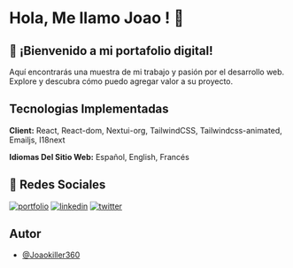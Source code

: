 # Hola, Me llamo Joao ! 👋

## 🚀 ¡Bienvenido a mi portafolio digital!
Aquí encontrarás una muestra de mi trabajo y pasión por el desarrollo web. Explore y descubra cómo puedo agregar valor a su proyecto.

## Tecnologias Implementadas

**Client:** React, React-dom, Nextui-org, TailwindCSS, Tailwindcss-animated, Emailjs, I18next

**Idiomas Del Sitio Web:** Español, English, Francés

## 🔗 Redes Sociales
[![portfolio](https://img.shields.io/badge/my_portfolio-000?style=for-the-badge&logo=ko-fi&logoColor=white)](https://my-project-alpha-neon.vercel.app/)
[![linkedin](https://img.shields.io/badge/linkedin-0A66C2?style=for-the-badge&logo=linkedin&logoColor=white)](https://www.linkedin.com/in/joao-alexander-barres-diaz)
[![twitter](https://img.shields.io/badge/twitter-1DA1F2?style=for-the-badge&logo=twitter&logoColor=white)](https://twitter.com/J_o_a_o_B)

## Autor

- [@Joaokiller360](https://www.github.com/Joaokiller360)